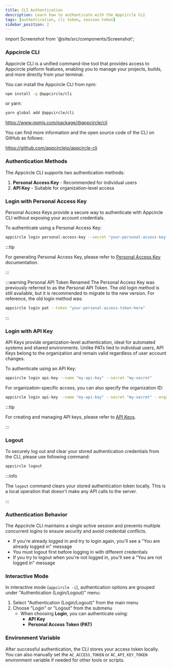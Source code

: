 ```yaml
---
title: CLI Authentication
description: Learn how to authenticate with the Appcircle CLI
tags: [authentication, cli token, session token]
sidebar_position: 2
---
```


import Screenshot from '@site/src/components/Screenshot';

### Appcircle CLI

Appcircle CLI is a unified command-line tool that provides access to Appcircle platform features, enabling you to manage your projects, builds, and more directly from your terminal.

You can install the Appcircle CLI from npm:

```bash
npm install -g @appcircle/cli
```

or yarn:

```bash
yarn global add @appcircle/cli
```

https://www.npmjs.com/package/@appcircle/cli

You can find more information and the open source code of the CLI on GitHub as follows:

https://github.com/appcircleio/appcircle-cli

### Authentication Methods

The Appcircle CLI supports two authentication methods:

1. **Personal Access Key** - Recommended for individual users
2. **API Key** - Suitable for organization-level access

### Login with Personal Access Key

Personal Access Keys provide a secure way to authenticate with Appcircle CLI without exposing your account credentials. 

To authenticate using a Personal Access Key:

```bash
appcircle login personal-access-key --secret "your-personal-access-key-here"
```

:::tip

For generating Personal Access Key, please refer to [Personal Access Key](/account/my-organization/security/personal-access-key) documentation.

:::

:::warning Personal API Token Renamed
The Personal Access Key was previously referred to as the Personal API Token. The old login method is still available, but it is recommended to migrate to the new version.
For reference, the old login method was:
```bash
appcircle login pat --token "your-personal-access-token-here"
```
:::

### Login with API Key

API Keys provide organization-level authentication, ideal for automated systems and shared environments. Unlike PATs tied to individual users, API Keys belong to the organization and remain valid regardless of user account changes.

To authenticate using an API Key:

```bash
appcircle login api-key --name "my-api-key" --secret "my-secret"
```

For organization-specific access, you can also specify the organization ID:

```bash
appcircle login api-key --name "my-api-key" --secret "my-secret" --organization-id "org-123"
```

:::tip

For creating and managing API keys, please refer to [API Keys](/account/my-organization/security/api-keys).

:::

### Logout

To securely log out and clear your stored authentication credentials from the CLI, please use following command:

```bash
appcircle logout
```

:::info

The `logout` command clears your stored authentication token locally. This is a local operation that doesn't make any API calls to the server.

:::


### Authentication Behavior

The Appcircle CLI maintains a single active session and prevents multiple concurrent logins to ensure security and avoid credential conflicts.


- If you're already logged in and try to login again, you'll see a "You are already logged in" message
- You must logout first before logging in with different credentials
- If you try to logout when you're not logged in, you'll see a "You are not logged in" message

### Interactive Mode

In interactive mode (`appcircle -i`), authentication options are grouped under "Authentication (Login/Logout)" menu:

1. Select "Authentication (Login/Logout)" from the main menu
2. Choose "Login" or "Logout" from the submenu
   - When choosing **Login**, you can authenticate using:
     - **API Key**
     - **Personal Access Token (PAT)**


### Environment Variable

After successful authentication, the CLI stores your access token locally. You can also manually set the `AC_ACCESS_TOKEN` or `AC_API_KEY_TOKEN` environment variable if needed for other tools or scripts.